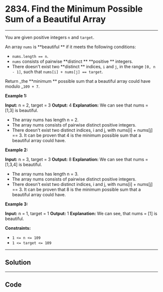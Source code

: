 # 2834. Find the Minimum Possible Sum of a Beautiful Array

---

You are given positive integers `n` and `target`.

An array `nums` is **beautiful ** if it meets the following conditions:

  * `nums.length == n`.
  * `nums` consists of pairwise **distinct ** **positive ** integers.
  * There doesn't exist two **distinct ** indices, `i` and `j`, in the range `[0, n - 1]`, such that `nums[i] + nums[j] == target`.



Return _the **minimum ** possible sum that a beautiful array could have modulo _`109 + 7`.

 

**Example 1:**


**Input:** n = 2, target = 3
**Output:** 4
**Explanation:** We can see that nums = [1,3] is beautiful.
- The array nums has length n = 2.
- The array nums consists of pairwise distinct positive integers.
- There doesn't exist two distinct indices, i and j, with nums[i] + nums[j] == 3.
It can be proven that 4 is the minimum possible sum that a beautiful array could have.


**Example 2:**


**Input:** n = 3, target = 3
**Output:** 8
**Explanation:** We can see that nums = [1,3,4] is beautiful.
- The array nums has length n = 3.
- The array nums consists of pairwise distinct positive integers.
- There doesn't exist two distinct indices, i and j, with nums[i] + nums[j] == 3.
It can be proven that 8 is the minimum possible sum that a beautiful array could have.


**Example 3:**


**Input:** n = 1, target = 1
**Output:** 1
**Explanation:** We can see, that nums = [1] is beautiful.


 

**Constraints:**

  * `1 <= n <= 109`
  * `1 <= target <= 109`

---

## Solution



---

## Code
```python


```